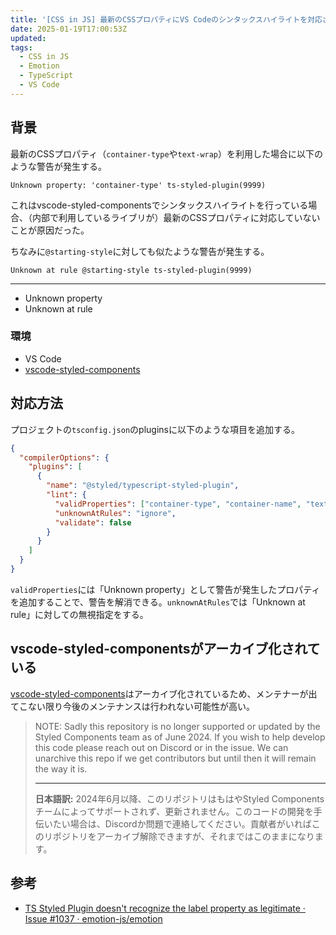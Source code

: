 ```yaml
---
title: '[CSS in JS] 最新のCSSプロパティにVS Codeのシンタックスハイライトを対応させる方法'
date: 2025-01-19T17:00:53Z
updated:
tags:
  - CSS in JS
  - Emotion
  - TypeScript
  - VS Code
---
```


## 背景

最新のCSSプロパティ（`container-type`や`text-wrap`）を利用した場合に以下のような警告が発生する。

```
Unknown property: 'container-type' ts-styled-plugin(9999)
```

これはvscode-styled-componentsでシンタックスハイライトを行っている場合、（内部で利用しているライブリが）最新のCSSプロパティに対応していないことが原因だった。

ちなみに`@starting-style`に対しても似たような警告が発生する。

```
Unknown at rule @starting-style ts-styled-plugin(9999)
```

---

- Unknown property
- Unknown at rule

### 環境

- VS Code
- [vscode-styled-components](https://marketplace.visualstudio.com/items?itemName=styled-components.vscode-styled-components)

## 対応方法

プロジェクトの`tsconfig.json`のpluginsに以下のような項目を追加する。

```json
{
  "compilerOptions": {
    "plugins": [
      {
        "name": "@styled/typescript-styled-plugin",
        "lint": {
          "validProperties": ["container-type", "container-name", "text-wrap"],
          "unknownAtRules": "ignore",
          "validate": false
        }
      }
    ]
  }
}
```

`validProperties`には「Unknown property」として警告が発生したプロパティを追加することで、警告を解消できる。`unknownAtRules`では「Unknown at rule」に対しての無視指定をする。

## vscode-styled-componentsがアーカイブ化されている

[vscode-styled-components](https://github.com/styled-components/vscode-styled-components)はアーカイブ化されているため、メンテナーが出てこない限り今後のメンテナンスは行われない可能性が高い。

> NOTE: Sadly this repository is no longer supported or updated by the Styled Components team as of June 2024. If you wish to help develop this code please reach out on Discord or in the issue. We can unarchive this repo if we get contributors but until then it will remain the way it is.
>
> ---
>
> **日本語訳:**
> 2024年6月以降、このリポジトリはもはやStyled Componentsチームによってサポートされず、更新されません。このコードの開発を手伝いたい場合は、Discordか問題で連絡してください。貢献者がいればこのリポジトリをアーカイブ解除できますが、それまではこのままになります。

## 参考

- [TS Styled Plugin doesn't recognize the label property as legitimate · Issue #1037 · emotion-js/emotion](https://github.com/emotion-js/emotion/issues/1037)
